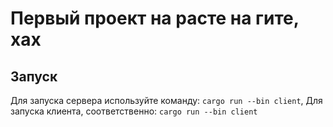 # Первый проект на расте на гите, хах
## Запуск
Для запуска сервера используйте команду:
 `cargo run --bin client`,
 Для запуска клиента, соответственно:
 `cargo run --bin client`

